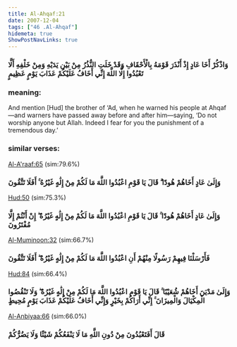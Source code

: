 ```yaml
---
title: Al-Ahqaf:21
date: 2007-12-04
tags: ["46 .Al-Ahqaf"]
hidemeta: true 
ShowPostNavLinks: true 
---
```

### وَاذْكُرْ أَخَا عَادٍ إِذْ أَنْذَرَ قَوْمَهُ بِالْأَحْقَافِ وَقَدْ خَلَتِ النُّذُرُ مِنْ بَيْنِ يَدَيْهِ وَمِنْ خَلْفِهِ أَلَّا تَعْبُدُوا إِلَّا اللَّهَ إِنِّي أَخَافُ عَلَيْكُمْ عَذَابَ يَوْمٍ عَظِيمٍ
### meaning: 
And mention [Hud] the brother of ‘Ad, when he warned his people at Ahqaf—and warners have passed away before and after him—saying, ‘Do not worship anyone but Allah. Indeed I fear for you the punishment of a tremendous day.’
### similar verses: 

[Al-A'raaf:65](/7/65) (sim:79.6%)

### وَإِلَىٰ عَادٍ أَخَاهُمْ هُودًا ۗ قَالَ يَا قَوْمِ اعْبُدُوا اللَّهَ مَا لَكُمْ مِنْ إِلَٰهٍ غَيْرُهُ ۚ أَفَلَا تَتَّقُونَ

[Hud:50](/11/50) (sim:75.3%)

### وَإِلَىٰ عَادٍ أَخَاهُمْ هُودًا ۚ قَالَ يَا قَوْمِ اعْبُدُوا اللَّهَ مَا لَكُمْ مِنْ إِلَٰهٍ غَيْرُهُ ۖ إِنْ أَنْتُمْ إِلَّا مُفْتَرُونَ

[Al-Muminoon:32](/23/32) (sim:66.7%)

### فَأَرْسَلْنَا فِيهِمْ رَسُولًا مِنْهُمْ أَنِ اعْبُدُوا اللَّهَ مَا لَكُمْ مِنْ إِلَٰهٍ غَيْرُهُ ۖ أَفَلَا تَتَّقُونَ

[Hud:84](/11/84) (sim:66.4%)

### وَإِلَىٰ مَدْيَنَ أَخَاهُمْ شُعَيْبًا ۚ قَالَ يَا قَوْمِ اعْبُدُوا اللَّهَ مَا لَكُمْ مِنْ إِلَٰهٍ غَيْرُهُ ۖ وَلَا تَنْقُصُوا الْمِكْيَالَ وَالْمِيزَانَ ۚ إِنِّي أَرَاكُمْ بِخَيْرٍ وَإِنِّي أَخَافُ عَلَيْكُمْ عَذَابَ يَوْمٍ مُحِيطٍ

[Al-Anbiyaa:66](/21/66) (sim:66.0%)

### قَالَ أَفَتَعْبُدُونَ مِنْ دُونِ اللَّهِ مَا لَا يَنْفَعُكُمْ شَيْئًا وَلَا يَضُرُّكُمْ
